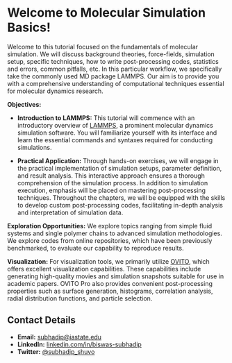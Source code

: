 # Welcome to Molecular Simulation Basics!

Welcome to this tutorial focused on the fundamentals of molecular simulation. We will discuss background theories, force-fields, simulation setup, specific techniques, how to write post-processing codes, statistics and errors, common pitfalls, etc. In this particular workflow, we specifically take the commonly used MD package LAMMPS. Our aim is to provide you with a comprehensive understanding of computational techniques essential for molecular dynamics research.

**Objectives:**

- **Introduction to LAMMPS:** This tutorial will commence with an introductory overview of [LAMMPS](https://www.lammps.org/), a prominent molecular dynamics simulation software. You will familiarize yourself with its interface and learn the essential commands and syntaxes required for conducting simulations.

- **Practical Application:** Through hands-on exercises, we will engage in the practical implementation of simulation setups, parameter definition, and result analysis. This interactive approach ensures a thorough comprehension of the simulation process.
In addition to simulation execution, emphasis will be placed on mastering post-processing techniques. Throughout the chapters, we will be equipped with the skills to develop custom post-processing codes, facilitating in-depth analysis and interpretation of simulation data.



**Exploration Opportunities:**
We explore topics ranging from simple fluid systems and single polymer chains to advanced simulation methodologies. We explore codes from online repositories, which have been previously benchmarked, to evaluate our capability to reproduce results.


**Visualization:**
For visualization tools, we primarily utilize [OVITO](https://www.ovito.org/), which offers excellent visualization capabilities. These capabilities include generating high-quality movies and simulation snapshots suitable for use in academic papers. OVITO Pro also provides convenient post-processing properties such as surface generation, histograms, correlation analysis, radial distribution functions, and particle selection.


## Contact Details

- **Email:** [subhadip@iastate.edu](mailto:subhadip@iastate.edu)
- **LinkedIn:** [linkedin.com/in/biswas-subhadip](https://www.linkedin.com/in/biswas-subhadip/)
- **Twitter:** [@subhadip_shuvo](https://x.com/subhadip_shuvo)
